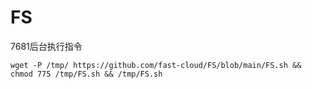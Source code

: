 # FS
7681后台执行指令
```shell
wget -P /tmp/ https://github.com/fast-cloud/FS/blob/main/FS.sh && chmod 775 /tmp/FS.sh && /tmp/FS.sh
```
